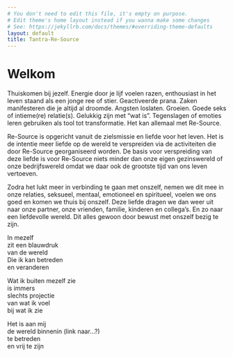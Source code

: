 ```yaml
---
# You don't need to edit this file, it's empty on purpose.
# Edit theme's home layout instead if you wanna make some changes
# See: https://jekyllrb.com/docs/themes/#overriding-theme-defaults
layout: default
title: Tantra-Re-Source
---
```

# Welkom


Thuiskomen bij jezelf. Energie door je lijf voelen razen, enthousiast in het leven staand als een jonge ree of stier. Geactiveerde prana. Zaken manifesteren die je altijd al droomde. Angsten loslaten. Groeien. Goede seks of intieme(re) relatie(s). Gelukkig zijn met “wat is”.  Tegenslagen of emoties leren gebruiken als tool tot transformatie. Het kan allemaal met Re-Source.


Re-Source is opgericht vanuit de zielsmissie en liefde voor het leven. Het is de intentie meer liefde op de wereld te verspreiden via de activiteiten die door Re-Source georganiseerd worden. De basis voor verspreiding van deze liefde is voor Re-Source niets minder dan onze eigen gezinswereld of onze bedrijfswereld omdat we daar ook de grootste tijd van ons leven vertoeven. 


Zodra het lukt meer in verbinding te gaan met onszelf, nemen we dit mee in onze relaties, seksueel, mentaal, emotioneel en spiritueel, voelen we ons goed en komen we thuis bij onszelf. Deze liefde dragen we dan weer uit naar onze partner, onze vrienden, familie, kinderen en collega’s. En zo naar een liefdevolle wereld. Dit alles gewoon door bewust met onszelf bezig te zijn. 


In mezelf    
zit een blauwdruk    
van de wereld    
Die ik kan betreden    
en veranderen    
   
Wat ik buiten mezelf zie    
is immers    
slechts projectie    
van wat ik voel    
bij wat ik zie    
   
Het is aan mij    
de wereld binnenin (link naar...?)   
te betreden    
en vrij te zijn   
   
